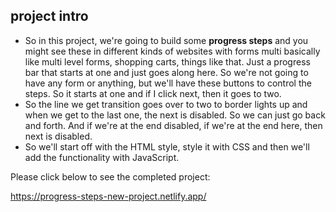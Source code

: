 ## project intro

- So in this project, we're going to build some **progress steps** and you might see these in different kinds of websites with forms multi basically like multi level forms, shopping carts, things like that. Just a progress bar that starts at one and just goes along here. So we're not going to have any form or anything, but we'll have these buttons to control the steps. So it starts at one and if I click next, then it goes to two. 
- So the line we get transition goes over to two to border lights up and when we get to the last one, the next is disabled. So we can just go back and forth. And if we're at the end disabled, if we're at the end here, then next is disabled. 
- So we'll start off with the HTML style, style it with CSS and then we'll add the functionality with JavaScript.

Please click below to see the completed project:

https://progress-steps-new-project.netlify.app/